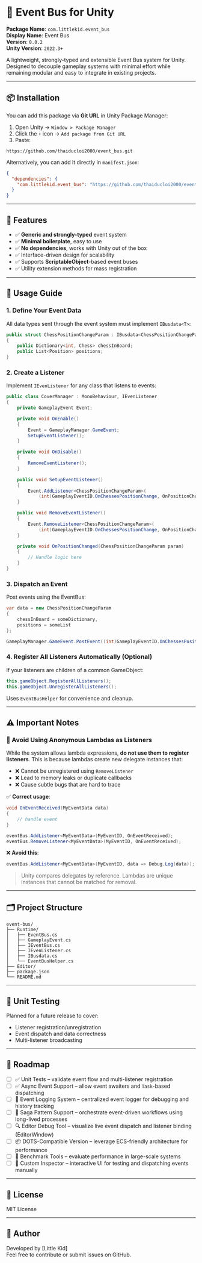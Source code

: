 # 🎯 Event Bus for Unity

**Package Name**: `com.littlekid.event_bus`  
**Display Name**: Event Bus  
**Version**: `0.0.2`  
**Unity Version**: `2022.3+`

A lightweight, strongly-typed and extensible Event Bus system for Unity. Designed to decouple gameplay systems with minimal effort while remaining modular and easy to integrate in existing projects.

---

## 📦 Installation

You can add this package via **Git URL** in Unity Package Manager:

1. Open Unity → `Window > Package Manager`
2. Click the `+` icon → `Add package from Git URL`
3. Paste:

```
https://github.com/thaiducloi2000/event_bus.git
```

Alternatively, you can add it directly in `manifest.json`:

```json
{
  "dependencies": {
    "com.littlekid.event_bus": "https://github.com/thaiducloi2000/event_bus.git"
  }
}
```

---

## 🧩 Features

- ✅ **Generic and strongly-typed** event system  
- ✅ **Minimal boilerplate**, easy to use  
- ✅ **No dependencies**, works with Unity out of the box  
- ✅ Interface-driven design for scalability  
- ✅ Supports **ScriptableObject**-based event buses  
- ✅ Utility extension methods for mass registration

---

## 🔧 Usage Guide

### 1. Define Your Event Data

All data types sent through the event system must implement `IBusdata<T>`:

```csharp
public struct ChessPositionChangeParam : IBusdata<ChessPositionChangeParam>
{
    public Dictionary<int, Chess> chessInBoard;
    public List<Position> positions;
}
```

### 2. Create a Listener

Implement `IEvenListener` for any class that listens to events:

```csharp
public class CoverManager : MonoBehaviour, IEvenListener
{
    private GameplayEvent Event;

    private void OnEnable()
    {
        Event = GameplayManager.GameEvent;
        SetupEventListener();
    }

    private void OnDisable()
    {
        RemoveEventListener();
    }

    public void SetupEventListener()
    {
        Event.AddListener<ChessPositionChangeParam>(
            (int)GameplayEventID.OnChessesPositionChange, OnPositionChanged);
    }

    public void RemoveEventListener()
    {
        Event.RemoveListener<ChessPositionChangeParam>(
            (int)GameplayEventID.OnChessesPositionChange, OnPositionChanged);
    }

    private void OnPositionChanged(ChessPositionChangeParam param)
    {
        // Handle logic here
    }
}
```

### 3. Dispatch an Event

Post events using the EventBus:

```csharp
var data = new ChessPositionChangeParam
{
    chessInBoard = someDictionary,
    positions = someList
};

GameplayManager.GameEvent.PostEvent((int)GameplayEventID.OnChessesPositionChange, data);
```

### 4. Register All Listeners Automatically (Optional)

If your listeners are children of a common GameObject:

```csharp
this.gameObject.RegisterAllListeners();
this.gameObject.UnregisterAllListeners();
```

Uses `EventBusHelper` for convenience and cleanup.

---

## ⚠️ Important Notes

### 🚫 Avoid Using Anonymous Lambdas as Listeners

While the system allows lambda expressions, **do not use them to register listeners**. This is because lambdas create new delegate instances that:

- ❌ Cannot be unregistered using `RemoveListener`
- ❌ Lead to memory leaks or duplicate callbacks
- ❌ Cause subtle bugs that are hard to trace

✅ **Correct usage**:

```csharp
void OnEventReceived(MyEventData data)
{
    // handle event
}

eventBus.AddListener<MyEventData>(MyEventID, OnEventReceived);
eventBus.RemoveListener<MyEventData>(MyEventID, OnEventReceived);
```

❌ **Avoid this**:

```csharp
eventBus.AddListener<MyEventData>(MyEventID, data => Debug.Log(data));
```

> Unity compares delegates by reference. Lambdas are unique instances that cannot be matched for removal.

---

## 🗂 Project Structure

```
event-bus/
├── Runtime/
│   ├── EventBus.cs
│   ├── GameplayEvent.cs
│   ├── IEventBus.cs
│   ├── IEvenListener.cs
│   ├── IBusdata.cs
│   └── EventBusHelper.cs
├── Editor/
├── package.json
└── README.md
```

---

## 🧪 Unit Testing

Planned for a future release to cover:

- Listener registration/unregistration
- Event dispatch and data correctness
- Multi-listener broadcasting

---

## 🚧 Roadmap

- [ ] ✅ Unit Tests – validate event flow and multi-listener registration  
- [ ] ✅ Async Event Support – allow event awaiters and `Task`-based dispatching  
- [ ] 🔄 Event Logging System – centralized event logger for debugging and history tracking  
- [ ] 🧠 Saga Pattern Support – orchestrate event-driven workflows using long-lived processes  
- [ ] 🔍 Editor Debug Tool – visualize live event dispatch and listener binding (EditorWindow)  
- [ ] 📦 DOTS-Compatible Version – leverage ECS-friendly architecture for performance  
- [ ] 🧪 Benchmark Tools – evaluate performance in large-scale systems  
- [ ] 🎨 Custom Inspector – interactive UI for testing and dispatching events manually  

---

## 📜 License

MIT License

---

## 👤 Author

Developed by [Little Kid]  
Feel free to contribute or submit issues on GitHub.